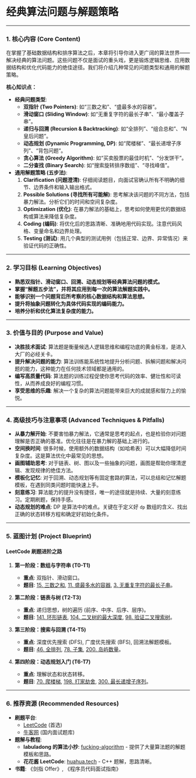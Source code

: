 # 经典算法问题与解题策略

---

### 1. 核心内容 (Core Content)

在掌握了基础数据结构和排序算法之后，本章将引导你进入更广阔的算法世界——解决经典的算法问题。这些问题不仅是面试的重头戏，更是锻炼逻辑思维、应用数据结构和优化代码能力的绝佳途径。我们将介绍几种常见的问题类型和通用的解题策略。

**核心知识点：**
- **经典问题类型**:
    - **双指针 (Two Pointers)**: 如“三数之和”、“盛最多水的容器”。
    - **滑动窗口 (Sliding Window)**: 如“无重复字符的最长子串”、“最小覆盖子串”。
    - **递归与回溯 (Recursion & Backtracking)**: 如“全排列”、“组合总和”、“N皇后问题”。
    - **动态规划 (Dynamic Programming, DP)**: 如“爬楼梯”、“最长递增子序列”、“背包问题”。
    - **贪心算法 (Greedy Algorithm)**: 如“买卖股票的最佳时机”、“分发饼干”。
    - **二分查找 (Binary Search)**: 如“搜索旋转排序数组”、“寻找峰值”。
- **通用解题策略 (五步法)**:
    1.  **Clarification (问题澄清)**: 仔细阅读题目，向面试官确认所有不明确的细节、边界条件和输入输出格式。
    2.  **Possible Solutions (寻找所有可能解)**: 思考解决该问题的不同方法，包括暴力解法。分析它们的时间和空间复杂度。
    3.  **Optimization (优化)**: 在暴力解法的基础上，思考如何使用更优的数据结构或算法来降低复杂度。
    4.  **Coding (编码)**: 将优化后的思路清晰、准确地用代码实现。注意代码风格、变量命名和边界处理。
    5.  **Testing (测试)**: 用几个典型的测试用例（包括正常、边界、异常情况）来验证代码的正确性。

---

### 2. 学习目标 (Learning Objectives)

- **熟悉双指针、滑动窗口、回溯、动态规划等经典算法问题的模式。**
- **掌握“解题五步法”，并将其应用到每一次的算法解题实践中。**
- **能够识别一个问题背后所考察的核心数据结构和算法思想。**
- **提升将抽象问题转化为具体代码实现的编码能力。**
- **培养分析和优化算法复杂度的能力。**

---

### 3. 价值与目的 (Purpose and Value)

- **决胜技术面试**: 算法题是衡量候选人逻辑思维和编程功底的黄金标准，是进入大厂的必经关卡。
- **提升解决问题的能力**: 算法训练能系统性地提升分析问题、拆解问题和解决问题的能力，这种能力在任何技术领域都是通用的。
- **编写高质量代码**: 算法题的训练过程促使你思考代码的效率、健壮性和可读性，从而养成良好的编程习惯。
- **享受思维的乐趣**: 解决一个复杂的算法问题能带来巨大的成就感和智力上的愉悦。

---

### 4. 高级技巧与注意事项 (Advanced Techniques & Pitfalls)

- **从暴力解开始**: 不要害怕暴力解法，它通常是思考的起点，也是检验你对问题理解是否正确的基准。优化往往是在暴力解的基础上进行的。
- **空间换时间**: 很多时候，使用额外的数据结构（如哈希表）可以大幅降低时间复杂度。这是算法优化中最常见的思想。
- **画图辅助思考**: 对于链表、树、图以及一些抽象的问题，画图是帮助你理清逻辑、发现规律的绝佳方法。
- **模板化记忆**: 对于回溯、动态规划等有固定套路的算法，可以总结和记忆解题模板，在遇到同类问题时能快速上手。
- **刻意练习**: 算法能力的提升没有捷径，唯一的途径就是持续、大量的刻意练习。定期刷题，保持手感。
- **动态规划的难点**: DP 是算法中的难点。关键在于定义好 `dp` 数组的含义、找出正确的状态转移方程和确定好初始化条件。

---

### 5. 蓝图计划 (Project Blueprint)

#### LeetCode 刷题进阶之路

1.  **第一阶段：数组与字符串 (T0-T1)**
    -   **重点**: 双指针、滑动窗口。
    -   **题目**: [15. 三数之和](https://leetcode-cn.com/problems/3sum/), [11. 盛最多水的容器](https://leetcode-cn.com/problems/container-with-most-water/), [3. 无重复字符的最长子串](https://leetcode-cn.com/problems/longest-substring-without-repeating-characters/)。

2.  **第二阶段：链表与树 (T2-T3)**
    -   **重点**: 递归思想，树的遍历 (前序、中序、后序、层序)。
    -   **题目**: [141. 环形链表](https://leetcode-cn.com/problems/linked-list-cycle/), [104. 二叉树的最大深度](https://leetcode-cn.com/problems/maximum-depth-of-binary-tree/), [98. 验证二叉搜索树](https://leetcode-cn.com/problems/validate-binary-search-tree/)。

3.  **第三阶段：搜索与回溯 (T4-T5)**
    -   **重点**: 深度优先搜索 (DFS), 广度优先搜索 (BFS), 回溯法解题模板。
    -   **题目**: [46. 全排列](https://leetcode-cn.com/problems/permutations/), [78. 子集](https://leetcode-cn.com/problems/subsets/), [200. 岛屿数量](https://leetcode-cn.com/problems/number-of-islands/)。

4.  **第四阶段：动态规划入门 (T6-T7)**
    -   **重点**: 理解状态和状态转移。
    -   **题目**: [70. 爬楼梯](https://leetcode-cn.com/problems/climbing-stairs/), [198. 打家劫舍](https://leetcode-cn.com/problems/house-robber/), [300. 最长递增子序列](https://leetcode-cn.com/problems/longest-increasing-subsequence/)。

---

### 6. 推荐资源 (Recommended Resources)

-   **刷题平台**:
    -   [LeetCode](https://leetcode-cn.com/) (首选)
    -   [牛客网](https://www.nowcoder.com/) (国内面试题库)
-   **题解与教程**:
    -   **labuladong 的算法小抄**: [fucking-algorithm](https://github.com/labuladong/fucking-algorithm) - 提供了大量算法题的解题模板和思路。
    -   **花花酱 LeetCode**: [huahua.tech](https://zxi.mytechroad.com/blog/) - C++ 题解，思路清晰。
-   **书籍**: 《剑指 Offer》, 《程序员代码面试指南》
